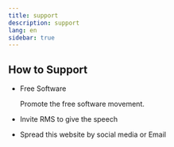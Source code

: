 ```yaml
---
title: support
description: support
lang: en
sidebar: true
---
```


## How to Support

* Free Software

  Promote the free software movement.

  

* Invite RMS to give the speech

  

* Spread this website by social media or Email

